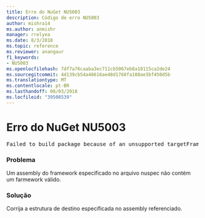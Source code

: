 ```yaml
---
title: Erro do NuGet NU5003
description: Código de erro NU5003
author: mishra14
ms.author: anmishr
manager: rrelyea
ms.date: 8/3/2018
ms.topic: reference
ms.reviewer: anangaur
f1_keywords:
- NU5003
ms.openlocfilehash: 7df7a76caaba3ec711cb5067eb8a10115ca2de24
ms.sourcegitcommit: 4d139cb54a46616ae48d1768fa108ae3bf450d5b
ms.translationtype: MT
ms.contentlocale: pt-BR
ms.lasthandoff: 08/03/2018
ms.locfileid: "39508539"
---
```

# <a name="nuget-error-nu5003"></a>Erro do NuGet NU5003
<pre>Failed to build package because of an unsupported targetFramework value on 'System.Net'.</pre>

### <a name="issue"></a>Problema

Um assembly do framework especificado no arquivo nuspec não contém um farmework válido.


### <a name="solution"></a>Solução

Corrija a estrutura de destino especificada no assembly referenciado.

